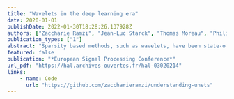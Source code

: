```yaml
---
title: "Wavelets in the deep learning era"
date: 2020-01-01
publishDate: 2022-01-30T18:28:26.137928Z
authors: ["Zaccharie Ramzi", "Jean-Luc Starck", "Thomas Moreau", "Philippe Ciuciu"]
publication_types: ["1"]
abstract: "Sparsity based methods, such as wavelets, have been state-of-the-art for more than 20 years for inverse problems before being overtaken by neural networks. In particular, U-nets have proven to be extremely effective. Their main ingredients are a highly non-linear processing, a massive learning made possible by the flourishing of optimization algorithms with the power of computers (GPU) and the use of large available data sets for training. While the many stages of non-linearity are intrinsic to deep learning, the usage of learning with training data could also be exploited by sparsity based approaches. The aim of our study is to push the limits of sparsity with learning, and comparing the results with U-nets. We present a new network architecture, which conserves the properties of sparsity based methods such as exact reconstruction and good generalization properties, while fostering the power of neural networks for learning and fast calculation. We evaluate the model on image denoising tasks and show it is competitive with learning-based models."
featured: false
publication: "*European Signal Processing Conference*"
url_pdf: "https://hal.archives-ouvertes.fr/hal-03020214"
links:
    - name: Code
      url: "https://github.com/zaccharieramzi/understanding-unets"
---
```


